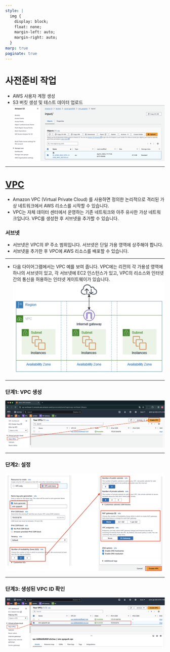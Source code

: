 ```yaml
---
style: |
  img {
    display: block;
    float: none;
    margin-left: auto;
    margin-right: auto;
  }
marp: true
paginate: true
---
```

# 사전준비 작업
- AWS 사용자 계정 생성
- S3 버킷 생성 및 테스트 데이터 업로드 
![alt text](./img/image-38.png)

---
# [VPC](https://docs.aws.amazon.com/ko_kr/vpc/latest/userguide/what-is-amazon-vpc.html)
- Amazon VPC (Virtual Private Cloud) 를 사용하면 정의한 논리적으로 격리된 가상 네트워크에서 AWS 리소스를 시작할 수 있습니다.
- VPC는 자체 데이터 센터에서 운영하는 기존 네트워크와 아주 유사한 가상 네트워크입니다. VPC를 생성한 후 서브넷을 추가할 수 있습니다.

### 서브넷
- 서브넷은 VPC의 IP 주소 범위입니다. 서브넷은 단일 가용 영역에 상주해야 합니다. 
- 서브넷을 추가한 후 VPC에 AWS 리소스를 배포할 수 있습니다.

--- 
- 다음 다이어그램에서는 VPC 예를 보여 줍니다. VPC에는 리전의 각 가용성 영역에 하나의 서브넷이 있고, 각 서브넷에 EC2 인스턴스가 있고, VPC의 리소스와 인터넷 간의 통신을 허용하는 인터넷 게이트웨이가 있습니다.
![w:800](./img/image-39.png)

---
### 단계1: VPC 생성
![alt text](./img/image.png)

---
### 단계2: 설정
![w:800](./img/image-3.png)

---
### 단계3: 생성된 VPC ID 확인
![alt text](./img/image-1.png)






